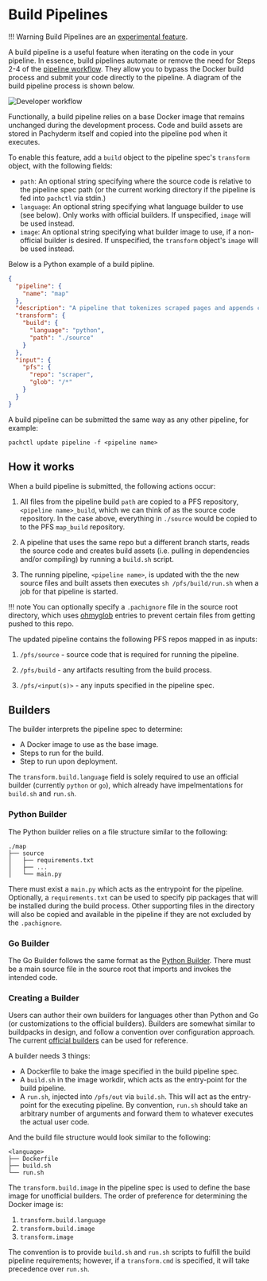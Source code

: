 # Build Pipelines

!!! Warning
  Build Pipelines are an [experimental feature](../../contributing/supported-releases/#experimental).

A build pipeline is a useful feature when iterating on the code in your pipeline. In essence, build pipelines automate or remove the need for Steps 2-4 of the [pipeline workflow](working-with-pipelines.md). They allow you to bypass the Docker build process and submit your code directly to the pipeline. A diagram of the build pipeline process is shown below.

![Developer workflow](../../assets/images/d_steps_build_pipeline.svg)


Functionally, a build pipeline relies on a base Docker image that remains unchanged during the development process. Code and build assets are stored in Pachyderm itself and copied into the pipeline pod when it executes.

To enable this feature, add a `build` object to the pipeline spec's `transform` object, with the following fields:

- `path`: An optional string specifying where the source code is relative to the pipeline spec path (or the current working directory if the pipeline is fed into `pachctl` via stdin.)
- `language`: An optional string specifying what language builder to use (see below). Only works with official builders. If unspecified, `image` will be used instead.
- `image`: An optional string specifying what builder image to use, if a non-official builder is desired. If unspecified, the `transform` object's `image` will be used instead.

Below is a Python example of a build pipline.

```json
{
  "pipeline": {
    "name": "map"
  },
  "description": "A pipeline that tokenizes scraped pages and appends counts of words to corresponding files.",
  "transform": {
    "build": {
      "language": "python",
      "path": "./source"
    }
  },
  "input": {
    "pfs": {
      "repo": "scraper",
      "glob": "/*"
    }
  }
}
```

A build pipeline can be submitted the same way as any other pipeline, for example:

```shell
pachctl update pipeline -f <pipeline name>
```

## How it works

When a build pipeline is submitted, the following actions occur:

1. All files from the pipeline build `path` are copied to a PFS repository, `<pipeline name>_build`, which we can think of as the source code repository. In the case above, everything in `./source` would be copied to to the PFS `map_build` repository.

2. A pipeline that uses the same repo but a different branch starts, reads the source code and creates build assets (i.e. pulling in dependencies and/or compiling) by running a `build.sh` script.

3. The running pipeline, `<pipeline name>`, is updated with the the new source files and built assets then executes `sh /pfs/build/run.sh` when a job for that pipeline is started.

!!! note
      You can optionally specify a `.pachignore` file in the source root directory, which uses [ohmyglob](https://github.com/pachyderm/ohmyglob) entries to prevent certain files from getting pushed to this repo.

The updated pipeline contains the following PFS repos mapped in as inputs:

1. `/pfs/source` - source code that is required for running the pipeline.

1. `/pfs/build` - any artifacts resulting from the build process.

1. `/pfs/<input(s)>` - any inputs specified in the pipeline spec.

## Builders

The builder interprets the pipeline spec to determine:

* A Docker image to use as the base image.
* Steps to run for the build.
* Step to run upon deployment.
  
The `transform.build.language` field is solely required to use an official builder (currently `python` or `go`), which already have impelmentations for `build.sh` and `run.sh`.

### Python Builder

The Python builder relies on a file structure similar to the following:

```tree
./map
├── source
│   ├── requirements.txt
│   ├── ...
│   └── main.py
```
There must exist a `main.py` which acts as the entrypoint for the pipeline. Optionally, a `requirements.txt` can be used to specify pip packages that will be installed during the build process. Other supporting files in the directory will also be copied and available in the pipeline if they are not excluded by the `.pachignore`.


### Go Builder

The Go Builder follows the same format as the [Python Builder](#python-builder). There must be a main source file in the source root that imports and invokes the intended code.

### Creating a Builder

Users can author their own builders for languages other than Python and Go (or customizations to the official builders). Builders are somewhat similar to buildpacks in design, and follow a convention over configuration approach. The current [official builders](https://github.com/pachyderm/pachyderm/tree/master/etc/pipeline-build) can be used for reference.

A builder needs 3 things:

- A Dockerfile to bake the image specified in the build pipeline spec.
- A `build.sh` in the image workdir, which acts as the entry-point for the build pipeline.
- A `run.sh`, injected into `/pfs/out` via `build.sh`. This will act as the entry-point for the executing pipeline. By convention, `run.sh` should take an arbitrary number of arguments and forward them to whatever executes the actual user code.

And the build file structure would look similar to the following:

```tree
<language>
├── Dockerfile
├── build.sh
└── run.sh
```

The `transform.build.image` in the pipeline spec is used to define the base image for unofficial builders. The order of preference for determining the Docker image is:

1. `transform.build.language`
2. `transform.build.image`
3. `transform.image`

The convention is to provide `build.sh` and `run.sh` scripts to fulfill the build pipeline requirements; however, if a `transform.cmd` is specified, it will take precedence over `run.sh`.

